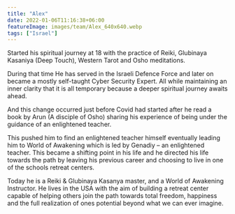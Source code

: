 ```yaml
---
title: "Alex"
date: 2022-01-06T11:16:38+06:00
featureImage: images/team/Alex_640x640.webp
tags: ["Israel"]
---
```


Started his spiritual journey at 18 with the practice of Reiki, Glubinaya Kasaniya (Deep Touch), Western Tarot and Osho meditations.

During that time He has served in the Israeli Defence Force and later on became a mostly self-taught Cyber Security Expert. All while maintaining an inner clarity that it is all temporary because a deeper spiritual journey awaits ahead.

And this change occurred just before Covid had started after he read a book by Arun (A disciple of Osho) sharing his experience of being under the guidance of an enlightened teacher.

This pushed him to find an enlightened teacher himself eventually leading him to World of Awakening which is led by Genadiy – an enlightened teacher. This became a shifting point in his life and he directed his life towards the path by leaving his previous career and choosing to live in one of the schools retreat centers.

Today he is a Reiki & Glubinaya Kasanya master, and a World of Awakening Instructor. He lives in the USA with the aim of building a retreat center capable of helping others join the path towards total freedom, happiness and the full realization of ones potential beyond what we can ever imagine.
